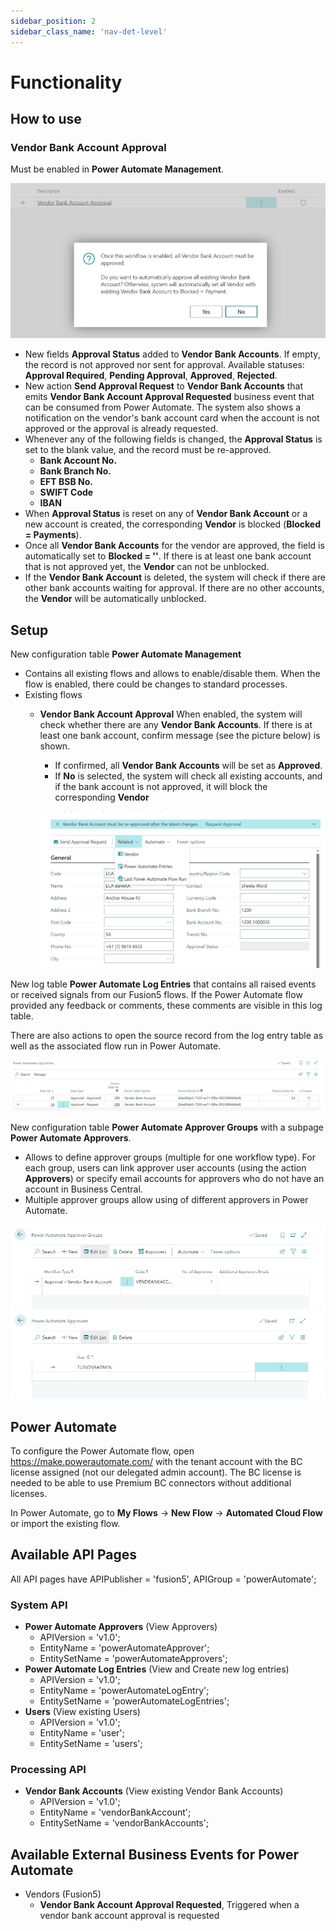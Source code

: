 ```yaml
---
sidebar_position: 2
sidebar_class_name: 'nav-det-level'
---
```


# Functionality

## How to use

### Vendor Bank Account Approval

Must be enabled in **Power Automate Management**. 

![image.png](./img/Enable-Flow.png)

- New fields **Approval Status** added to **Vendor Bank Accounts**. If empty, the record is not approved nor sent for approval. Available statuses: **Approval Required**, **Pending Approval**, **Approved**, **Rejected**.
- New action **Send Approval Request** to **Vendor Bank Accounts** that emits **Vendor Bank Account Approval Requested** business event that can be consumed from Power Automate. The system also shows a notification on the vendor's bank account card when the account is not approved or the approval is already requested.
- Whenever any of the following fields is changed, the **Approval Status** is set to the blank value, and the record must be re-approved.
  - **Bank Account No.**
  - **Bank Branch No.**
  - **EFT BSB No.**
  - **SWIFT Code**
  - **IBAN**
- When **Approval Status** is reset on any of **Vendor Bank Account** or a new account is created, the corresponding **Vendor** is blocked (**Blocked = Payments**).
- Once all **Vendor Bank Accounts** for the vendor are approved, the field is automatically set to **Blocked = ''**. If there is at least one bank account that is not approved yet, the **Vendor** can not be unblocked.
- If the **Vendor Bank Account** is deleted, the system will check if there are other bank accounts waiting for approval. If there are no other accounts, the **Vendor** will be automatically unblocked.

## Setup

New configuration table **Power Automate Management**
- Contains all existing flows and allows to enable/disable them. When the flow is enabled, there could be changes to standard processes.
- Existing flows
  - **Vendor Bank Account Approval**
    When enabled, the system will check whether there are any **Vendor Bank Accounts**. If there is at least one bank account, confirm message (see the picture below) is shown. 
    - If confirmed, all **Vendor Bank Accounts** will be set as **Approved**. 
    - If **No** is selected, the system will check all existing accounts, and if the bank account is not approved, it will block the corresponding **Vendor**

    ![image.png](./img/Vendor-Bank-Account-Approval.png)

New log table **Power Automate Log Entries** that contains all raised events or received signals from our Fusion5 flows. If the Power Automate flow provided any feedback or comments, these comments are visible in this log table.

There are also actions to open the source record from the log entry table as well as the associated flow run in Power Automate.

![image.png](./img/Power-Automate-Log-Entries.png)

New configuration table **Power Automate Approver Groups** with a subpage **Power Automate Approvers**.
- Allows to define approver groups (multiple for one workflow type). For each group, users can link approver user accounts (using the action **Approvers**) or specify email accounts for approvers who do not have an account in Business Central.
- Multiple approver groups allow using of different approvers in Power Automate.

![image.png](./img/Approver-Groups.png)
![image.png](./img/Approvers.png)

## Power Automate

To configure the Power Automate flow, open https://make.powerautomate.com/ with the tenant account with the BC license assigned (not our delegated admin account). The BC license is needed to be able to use Premium BC connectors without additional licenses.

In Power Automate, go to **My Flows** -> **New Flow** -> **Automated Cloud Flow** or import the existing flow.

## Available API Pages

All API pages have APIPublisher = 'fusion5', APIGroup = 'powerAutomate';

### System API
- **Power Automate Approvers** (View Approvers)
  - APIVersion = 'v1.0';
  - EntityName = 'powerAutomateApprover';
  - EntitySetName = 'powerAutomateApprovers';
- **Power Automate Log Entries** (View and Create new log entries)
  - APIVersion = 'v1.0';
  - EntityName = 'powerAutomateLogEntry';
  - EntitySetName = 'powerAutomateLogEntries';
- **Users** (View existing Users)
  - APIVersion = 'v1.0';
  - EntityName = 'user';
  - EntitySetName = 'users';

### Processing API
- **Vendor Bank Accounts** (View existing Vendor Bank Accounts)
  - APIVersion = 'v1.0';
  - EntityName = 'vendorBankAccount';
  - EntitySetName = 'vendorBankAccounts';

## Available External Business Events for Power Automate

- Vendors (Fusion5)
  - **Vendor Bank Account Approval Requested**, Triggered when a vendor bank account approval is requested


